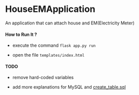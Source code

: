 # HouseEMApplication
An application that can attach house and EM(Electricity Meter)

#### How to Run It ?

- execute the command `flask app.py run`

- open the file `templates/index.html`

#### TODO

- remove hard-coded variables

- add more explanations for MySQL and [create_table.sql](create_table.sql)

